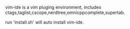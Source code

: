 vim-ide is a vim pluging environment, includes ctags,taglist,cscope,nerdtree,omnicppcomplete,supertab.

run 'install.sh' will auto install vim-ide.
